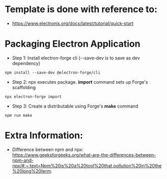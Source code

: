 # Template is done with reference to:
- https://www.electronjs.org/docs/latest/tutorial/quick-start



# Packaging Electron Application
- Step 1: Install electron-forge cli (--save-dev is to save as dev dependency)
```
npm install --save-dev @electron-forge/cli
```
- Step 2: npx executes package. <b>import</b> command sets up Forge's scaffolding
```
npx electron-forge import
```
- Step 3: Create a distributable using Forge's <b>make</b> command
```
npm run make
```


# Extra Information:
- Difference between npm and npx: https://www.geeksforgeeks.org/what-are-the-differences-between-npm-and-npx/#:~:text=Npm%20is%20a%20tool%20that,pollution%20in%20the%20long%20term.
